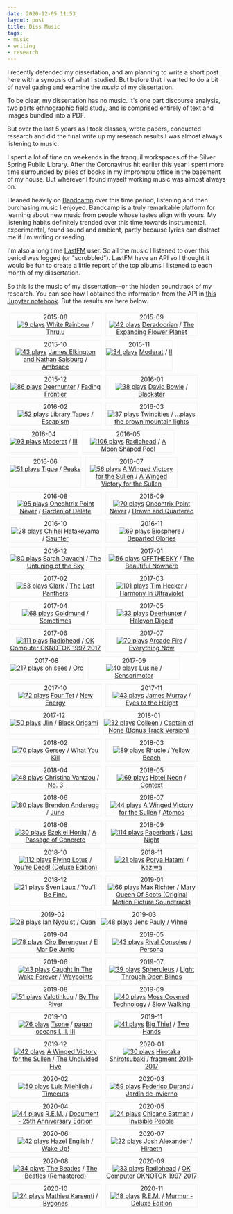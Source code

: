 ```yaml
---
date: 2020-12-05 11:53
layout: post
title: Diss Music
tags:
- music
- writing
- research
---
```


I recently defended my dissertation, and am planning to write a short post here with a synopsis of what I studied. But before that I wanted to do a bit of navel gazing and examine the *music* of my dissertation.

To be clear, my dissertation has no music. It's one part discourse analysis, two parts ethnographic field study, and is comprised entirely of text and images bundled into a PDF.

But over the last 5 years as I took classes, wrote papers, conducted research and did the final write up my research results I was almost always listening to music.

I spent a lot of time on weekends in the tranquil workspaces of the Silver Spring Public Library. After the Coronavirus hit earlier this year I spent more time surrounded by piles of books in my impromptu office in the basement of my house. But wherever I found myself working music was almost always on. 

I leaned heavily on [Bandcamp](https://bandcamp.com/edsu) over this time period, listening and then purchasing music I enjoyed. Bandcamp is a truly remarkable platform for learning about new music from people whose tastes align with yours. My listening habits definitely trended over this time towards instrumental, experimental, found sound and ambient, partly because lyrics can distract me if I'm writing or reading.

I'm also a long time [LastFM](https://www.last.fm/user/inkdroid) user. So all the music I listened to over this period was logged (or "scrobbled"). LastFM have an API so I thought it would be fun to create a little report of the top albums I listened to each month of my dissertation.

So this is the music of my dissertation--or the hidden soundtrack of my research. You can see how I obtained the information from the API in [this Jupyter notebook](https://github.com/edsu/notebooks/blob/master/LastFM%20Dissertation%20Highlights.ipynb). But the results are here below. 

<style>

  .albums {
    display: flex;
    flex-wrap: wrap;
  }

  .album {
    margin: 5px;
    max-width :210px;
    text-align: center;
    border: thin solid #eee;
  }

  .album img {
    max-width: 200px;
  }

</style>

<div class="albums">

<div class="album">
  2015-08 <br>
  <a href="https://www.last.fm/music/White%20Rainbow/Thru.u"><img title="9 plays" src="https://lastfm.freetls.fastly.net/i/u/300x300/f6bb2145b3bc42e1c2b74901588128d0.jpg"></a>
  <a href="https://www.last.fm/music/White%20Rainbow">White Rainbow</a> / 
  <a href="https://www.last.fm/music/White%20Rainbow/Thru.u">Thru.u</a>
</div>
    

<div class="album">
  2015-09 <br>
  <a href="https://www.last.fm/music/Deradoorian/The%20Expanding%20Flower%20Planet"><img title="42 plays" src="https://lastfm.freetls.fastly.net/i/u/300x300/a70a7c51328c38ad9d3fba9d3838fdd6.png"></a>
  <a href="https://www.last.fm/music/Deradoorian">Deradoorian</a> / 
  <a href="https://www.last.fm/music/Deradoorian/The%20Expanding%20Flower%20Planet">The Expanding Flower Planet</a>
</div>
    

<div class="album">
  2015-10 <br>
  <a href="https://www.last.fm/music/James%20Elkington%20and%20Nathan%20Salsburg/Ambsace"><img title="43 plays" src="https://lastfm.freetls.fastly.net/i/u/300x300/2a96cbd8b46e442fc41c2b86b821562f.png"></a>
  <a href="https://www.last.fm/music/James%20Elkington%20and%20Nathan%20Salsburg">James Elkington and Nathan Salsburg</a> / 
  <a href="https://www.last.fm/music/James%20Elkington%20and%20Nathan%20Salsburg/Ambsace">Ambsace</a>
</div>
    

<div class="album">
  2015-11 <br>
  <a href="https://www.last.fm/music/Moderat/II"><img title="34 plays" src="https://lastfm.freetls.fastly.net/i/u/300x300/73d59ac1474c4eef8de77a6c28b09298.jpg"></a>
  <a href="https://www.last.fm/music/Moderat">Moderat</a> / 
  <a href="https://www.last.fm/music/Moderat/II">II</a>
</div>
    

<div class="album">
  2015-12 <br>
  <a href="https://www.last.fm/music/Deerhunter/Fading%20Frontier"><img title="86 plays" src="https://lastfm.freetls.fastly.net/i/u/300x300/c937ae1086151af378a7a46d0d216f06.jpg"></a>
  <a href="https://www.last.fm/music/Deerhunter">Deerhunter</a> / 
  <a href="https://www.last.fm/music/Deerhunter/Fading%20Frontier">Fading Frontier</a>
</div>
    

<div class="album">
  2016-01 <br>
  <a href="https://www.last.fm/music/David%20Bowie/Blackstar"><img title="38 plays" src="https://lastfm.freetls.fastly.net/i/u/300x300/a63919a5f152e8242b735b022ded451d.png"></a>
  <a href="https://www.last.fm/music/David%20Bowie">David Bowie</a> / 
  <a href="https://www.last.fm/music/David%20Bowie/Blackstar">Blackstar</a>
</div>
    

<div class="album">
  2016-02 <br>
  <a href="https://www.last.fm/music/Library%20Tapes/Escapism"><img title="52 plays" src="https://lastfm.freetls.fastly.net/i/u/300x300/1f0d52b60857ef7234045b38afe789cd.jpg"></a>
  <a href="https://www.last.fm/music/Library%20Tapes">Library Tapes</a> / 
  <a href="https://www.last.fm/music/Library%20Tapes/Escapism">Escapism</a>
</div>
    

<div class="album">
  2016-03 <br>
  <a href="https://www.last.fm/music/Twincities/...plays%20the%20brown%20mountain%20lights"><img title="37 plays" src="https://lastfm.freetls.fastly.net/i/u/300x300/d455e38f8d0693d19fc46b4089f99b38.jpg"></a>
  <a href="https://www.last.fm/music/Twincities">Twincities</a> / 
  <a href="https://www.last.fm/music/Twincities/...plays%20the%20brown%20mountain%20lights">...plays the brown mountain lights</a>
</div>
    

<div class="album">
  2016-04 <br>
  <a href="https://www.last.fm/music/Moderat/III"><img title="93 plays" src="https://lastfm.freetls.fastly.net/i/u/300x300/a64f4b34a81c302586f0548461631a30.jpg"></a>
  <a href="https://www.last.fm/music/Moderat">Moderat</a> / 
  <a href="https://www.last.fm/music/Moderat/III">III</a>
</div>
    

<div class="album">
  2016-05 <br>
  <a href="https://www.last.fm/music/Radiohead/A%20Moon%20Shaped%20Pool"><img title="106 plays" src="https://lastfm.freetls.fastly.net/i/u/300x300/267decde8626b1263f0e3fcb3f43bc4a.png"></a>
  <a href="https://www.last.fm/music/Radiohead">Radiohead</a> / 
  <a href="https://www.last.fm/music/Radiohead/A%20Moon%20Shaped%20Pool">A Moon Shaped Pool</a>
</div>
    

<div class="album">
  2016-06 <br>
  <a href="https://www.last.fm/music/Tigue/Peaks"><img title="51 plays" src="https://lastfm.freetls.fastly.net/i/u/300x300/89e885d248982238d2ae062e99f36029.jpg"></a>
  <a href="https://www.last.fm/music/Tigue">Tigue</a> / 
  <a href="https://www.last.fm/music/Tigue/Peaks">Peaks</a>
</div>
    

<div class="album">
  2016-07 <br>
  <a href="https://www.last.fm/music/A%20Winged%20Victory%20for%20the%20Sullen/A%20Winged%20Victory%20for%20the%20Sullen"><img title="56 plays" src="https://lastfm.freetls.fastly.net/i/u/300x300/bcbbdcc69b734524a46beaba65fec213.png"></a>
  <a href="https://www.last.fm/music/A%20Winged%20Victory%20for%20the%20Sullen">A Winged Victory for the Sullen</a> / 
  <a href="https://www.last.fm/music/A%20Winged%20Victory%20for%20the%20Sullen/A%20Winged%20Victory%20for%20the%20Sullen">A Winged Victory for the Sullen</a>
</div>
    

<div class="album">
  2016-08 <br>
  <a href="https://www.last.fm/music/Oneohtrix%20Point%20Never/Garden%20of%20Delete"><img title="95 plays" src="https://lastfm.freetls.fastly.net/i/u/300x300/de7d7c51db35c41f1bfa479de73b08a8.jpg"></a>
  <a href="https://www.last.fm/music/Oneohtrix%20Point%20Never">Oneohtrix Point Never</a> / 
  <a href="https://www.last.fm/music/Oneohtrix%20Point%20Never/Garden%20of%20Delete">Garden of Delete</a>
</div>
    

<div class="album">
  2016-09 <br>
  <a href="https://www.last.fm/music/Oneohtrix%20Point%20Never/Drawn%20and%20Quartered"><img title="70 plays" src="https://lastfm.freetls.fastly.net/i/u/300x300/77f40cb669a74e7889eee64b7eda94d6.png"></a>
  <a href="https://www.last.fm/music/Oneohtrix%20Point%20Never">Oneohtrix Point Never</a> / 
  <a href="https://www.last.fm/music/Oneohtrix%20Point%20Never/Drawn%20and%20Quartered">Drawn and Quartered</a>
</div>
    

<div class="album">
  2016-10 <br>
  <a href="https://www.last.fm/music/Chihei%20Hatakeyama/Saunter"><img title="28 plays" src="https://lastfm.freetls.fastly.net/i/u/300x300/d084f3c46bd44ab3852feb101976012c.jpg"></a>
  <a href="https://www.last.fm/music/Chihei%20Hatakeyama">Chihei Hatakeyama</a> / 
  <a href="https://www.last.fm/music/Chihei%20Hatakeyama/Saunter">Saunter</a>
</div>
    

<div class="album">
  2016-11 <br>
  <a href="https://www.last.fm/music/Biosphere/Departed%20Glories"><img title="69 plays" src="https://lastfm.freetls.fastly.net/i/u/300x300/0e3aabf17fb19af137b42330b8b827c6.jpg"></a>
  <a href="https://www.last.fm/music/Biosphere">Biosphere</a> / 
  <a href="https://www.last.fm/music/Biosphere/Departed%20Glories">Departed Glories</a>
</div>
    

<div class="album">
  2016-12 <br>
  <a href="https://www.last.fm/music/Sarah%20Davachi/The%20Untuning%20of%20the%20Sky"><img title="80 plays" src="https://lastfm.freetls.fastly.net/i/u/300x300/53ef93cbdcf35475f0fb352d0bb1b9a9.png"></a>
  <a href="https://www.last.fm/music/Sarah%20Davachi">Sarah Davachi</a> / 
  <a href="https://www.last.fm/music/Sarah%20Davachi/The%20Untuning%20of%20the%20Sky">The Untuning of the Sky</a>
</div>
    

<div class="album">
  2017-01 <br>
  <a href="https://www.last.fm/music/OFFTHESKY/The%20Beautiful%20Nowhere"><img title="56 plays" src="https://lastfm.freetls.fastly.net/i/u/300x300/07d99215e23e47b2b1bbdb5f42a10afc.jpg"></a>
  <a href="https://www.last.fm/music/OFFTHESKY">OFFTHESKY</a> / 
  <a href="https://www.last.fm/music/OFFTHESKY/The%20Beautiful%20Nowhere">The Beautiful Nowhere</a>
</div>
    

<div class="album">
  2017-02 <br>
  <a href="https://www.last.fm/music/Clark/The%20Last%20Panthers"><img title="53 plays" src="https://lastfm.freetls.fastly.net/i/u/300x300/b790272050c419992bcb7d69567e88de.jpg"></a>
  <a href="https://www.last.fm/music/Clark">Clark</a> / 
  <a href="https://www.last.fm/music/Clark/The%20Last%20Panthers">The Last Panthers</a>
</div>
    

<div class="album">
  2017-03 <br>
  <a href="https://www.last.fm/music/Tim%20Hecker/Harmony%20In%20Ultraviolet"><img title="101 plays" src="https://lastfm.freetls.fastly.net/i/u/300x300/6c385c74cbff4e28ae6d8d0a406d845b.png"></a>
  <a href="https://www.last.fm/music/Tim%20Hecker">Tim Hecker</a> / 
  <a href="https://www.last.fm/music/Tim%20Hecker/Harmony%20In%20Ultraviolet">Harmony In Ultraviolet</a>
</div>
    

<div class="album">
  2017-04 <br>
  <a href="https://www.last.fm/music/Goldmund/Sometimes"><img title="68 plays" src="https://lastfm.freetls.fastly.net/i/u/300x300/ac8a5e157cd3b593fbda7ec19377521d.jpg"></a>
  <a href="https://www.last.fm/music/Goldmund">Goldmund</a> / 
  <a href="https://www.last.fm/music/Goldmund/Sometimes">Sometimes</a>
</div>
    

<div class="album">
  2017-05 <br>
  <a href="https://www.last.fm/music/Deerhunter/Halcyon%20Digest"><img title="33 plays" src="https://lastfm.freetls.fastly.net/i/u/300x300/70a35c54fb2d4b75b0febce9614ccf6d.png"></a>
  <a href="https://www.last.fm/music/Deerhunter">Deerhunter</a> / 
  <a href="https://www.last.fm/music/Deerhunter/Halcyon%20Digest">Halcyon Digest</a>
</div>
    

<div class="album">
  2017-06 <br>
  <a href="https://www.last.fm/music/Radiohead/OK%20Computer%20OKNOTOK%201997%202017"><img title="111 plays" src="https://lastfm.freetls.fastly.net/i/u/300x300/51214507c81379cd2ae8a0d77f1e0f29.jpg"></a>
  <a href="https://www.last.fm/music/Radiohead">Radiohead</a> / 
  <a href="https://www.last.fm/music/Radiohead/OK%20Computer%20OKNOTOK%201997%202017">OK Computer OKNOTOK 1997 2017</a>
</div>
    

<div class="album">
  2017-07 <br>
  <a href="https://www.last.fm/music/Arcade%20Fire/Everything%20Now"><img title="70 plays" src="https://lastfm.freetls.fastly.net/i/u/300x300/d344ad55c902ed4a74794b0f342aef05.png"></a>
  <a href="https://www.last.fm/music/Arcade%20Fire">Arcade Fire</a> / 
  <a href="https://www.last.fm/music/Arcade%20Fire/Everything%20Now">Everything Now</a>
</div>
    

<div class="album">
  2017-08 <br>
  <a href="https://www.last.fm/music/oh%20sees/Orc"><img title="217 plays" src="https://lastfm.freetls.fastly.net/i/u/300x300/f30d09d4cb617cc666b7d425a2784c6b.jpg"></a>
  <a href="https://www.last.fm/music/oh%20sees">oh sees</a> / 
  <a href="https://www.last.fm/music/oh%20sees/Orc">Orc</a>
</div>
    

<div class="album">
  2017-09 <br>
  <a href="https://www.last.fm/music/Lusine/Sensorimotor"><img title="40 plays" src="https://lastfm.freetls.fastly.net/i/u/300x300/26a16d5ac40824920b7476f4f72b5928.jpg"></a>
  <a href="https://www.last.fm/music/Lusine">Lusine</a> / 
  <a href="https://www.last.fm/music/Lusine/Sensorimotor">Sensorimotor</a>
</div>
    

<div class="album">
  2017-10 <br>
  <a href="https://www.last.fm/music/Four%20Tet/New%20Energy"><img title="72 plays" src="https://lastfm.freetls.fastly.net/i/u/300x300/fafa8a0e7e903e35fe4062435e9dd8a3.jpg"></a>
  <a href="https://www.last.fm/music/Four%20Tet">Four Tet</a> / 
  <a href="https://www.last.fm/music/Four%20Tet/New%20Energy">New Energy</a>
</div>
    

<div class="album">
  2017-11 <br>
  <a href="https://www.last.fm/music/James%20Murray/Eyes%20to%20the%20Height"><img title="43 plays" src="https://lastfm.freetls.fastly.net/i/u/300x300/62d51bcefb5c57a9966fdd0f1d03146a.jpg"></a>
  <a href="https://www.last.fm/music/James%20Murray">James Murray</a> / 
  <a href="https://www.last.fm/music/James%20Murray/Eyes%20to%20the%20Height">Eyes to the Height</a>
</div>
    

<div class="album">
  2017-12 <br>
  <a href="https://www.last.fm/music/Jlin/Black%20Origami"><img title="50 plays" src="https://lastfm.freetls.fastly.net/i/u/300x300/f253907711a2300c91361e2361b777e4.jpg"></a>
  <a href="https://www.last.fm/music/Jlin">Jlin</a> / 
  <a href="https://www.last.fm/music/Jlin/Black%20Origami">Black Origami</a>
</div>
    

<div class="album">
  2018-01 <br>
  <a href="https://www.last.fm/music/Colleen/Captain%20of%20None%20%28Bonus%20Track%20Version%29"><img title="32 plays" src="https://lastfm.freetls.fastly.net/i/u/300x300/e5593d0370da2f51a264d6927a610b23.jpg"></a>
  <a href="https://www.last.fm/music/Colleen">Colleen</a> / 
  <a href="https://www.last.fm/music/Colleen/Captain%20of%20None%20%28Bonus%20Track%20Version%29">Captain of None (Bonus Track Version)</a>
</div>
    

<div class="album">
  2018-02 <br>
  <a href="https://www.last.fm/music/Gersey/What%20You%20Kill"><img title="70 plays" src="https://lastfm.freetls.fastly.net/i/u/300x300/59c3740edd1192009c6a6fcf2aad3935.jpg"></a>
  <a href="https://www.last.fm/music/Gersey">Gersey</a> / 
  <a href="https://www.last.fm/music/Gersey/What%20You%20Kill">What You Kill</a>
</div>
    

<div class="album">
  2018-03 <br>
  <a href="https://www.last.fm/music/Rhucle/Yellow%20Beach"><img title="89 plays" src="https://lastfm.freetls.fastly.net/i/u/300x300/809a4bbd0e8a0837c13127dcd210ca03.jpg"></a>
  <a href="https://www.last.fm/music/Rhucle">Rhucle</a> / 
  <a href="https://www.last.fm/music/Rhucle/Yellow%20Beach">Yellow Beach</a>
</div>
    

<div class="album">
  2018-04 <br>
  <a href="https://www.last.fm/music/Christina%20Vantzou/No.%203"><img title="48 plays" src="https://lastfm.freetls.fastly.net/i/u/300x300/0ef11c5f3b75faf9e0b1bee737d7a006.jpg"></a>
  <a href="https://www.last.fm/music/Christina%20Vantzou">Christina Vantzou</a> / 
  <a href="https://www.last.fm/music/Christina%20Vantzou/No.%203">No. 3</a>
</div>
    

<div class="album">
  2018-05 <br>
  <a href="https://www.last.fm/music/Hotel%20Neon/Context"><img title="69 plays" src="https://lastfm.freetls.fastly.net/i/u/300x300/627482a4a8a0c9c9677e5311cba488c0.jpg"></a>
  <a href="https://www.last.fm/music/Hotel%20Neon">Hotel Neon</a> / 
  <a href="https://www.last.fm/music/Hotel%20Neon/Context">Context</a>
</div>
    

<div class="album">
  2018-06 <br>
  <a href="https://www.last.fm/music/Brendon%20Anderegg/June"><img title="80 plays" src="https://lastfm.freetls.fastly.net/i/u/300x300/37d2f34b71fbbca2288c73366d40564d.jpg"></a>
  <a href="https://www.last.fm/music/Brendon%20Anderegg">Brendon Anderegg</a> / 
  <a href="https://www.last.fm/music/Brendon%20Anderegg/June">June</a>
</div>
    

<div class="album">
  2018-07 <br>
  <a href="https://www.last.fm/music/A%20Winged%20Victory%20for%20the%20Sullen/Atomos"><img title="44 plays" src="https://lastfm.freetls.fastly.net/i/u/300x300/773187dce97148fbc8f217a196cdad54.png"></a>
  <a href="https://www.last.fm/music/A%20Winged%20Victory%20for%20the%20Sullen">A Winged Victory for the Sullen</a> / 
  <a href="https://www.last.fm/music/A%20Winged%20Victory%20for%20the%20Sullen/Atomos">Atomos</a>
</div>
    

<div class="album">
  2018-08 <br>
  <a href="https://www.last.fm/music/Ezekiel%20Honig/A%20Passage%20of%20Concrete"><img title="30 plays" src="https://lastfm.freetls.fastly.net/i/u/300x300/618796c13898f49cdc22704a348d1cb4.png"></a>
  <a href="https://www.last.fm/music/Ezekiel%20Honig">Ezekiel Honig</a> / 
  <a href="https://www.last.fm/music/Ezekiel%20Honig/A%20Passage%20of%20Concrete">A Passage of Concrete</a>
</div>
    

<div class="album">
  2018-09 <br>
  <a href="https://www.last.fm/music/Paperbark/Last%20Night"><img title="114 plays" src="https://lastfm.freetls.fastly.net/i/u/300x300/8dcea182433359257b2e912ba08a4db8.jpg"></a>
  <a href="https://www.last.fm/music/Paperbark">Paperbark</a> / 
  <a href="https://www.last.fm/music/Paperbark/Last%20Night">Last Night</a>
</div>
    

<div class="album">
  2018-10 <br>
  <a href="https://www.last.fm/music/Flying%20Lotus/You%27re%20Dead%21%20%28Deluxe%20Edition%29"><img title="112 plays" src="https://lastfm.freetls.fastly.net/i/u/300x300/c84d435b3eebd2c10705b7933de15e98.jpg"></a>
  <a href="https://www.last.fm/music/Flying%20Lotus">Flying Lotus</a> / 
  <a href="https://www.last.fm/music/Flying%20Lotus/You%27re%20Dead%21%20%28Deluxe%20Edition%29">You're Dead! (Deluxe Edition)</a>
</div>
    

<div class="album">
  2018-11 <br>
  <a href="https://www.last.fm/music/Porya%20Hatami/Kaziwa"><img title="21 plays" src="https://lastfm.freetls.fastly.net/i/u/300x300/5931a1545512c88a5399b60be80d82e5.jpg"></a>
  <a href="https://www.last.fm/music/Porya%20Hatami">Porya Hatami</a> / 
  <a href="https://www.last.fm/music/Porya%20Hatami/Kaziwa">Kaziwa</a>
</div>
    

<div class="album">
  2018-12 <br>
  <a href="https://www.last.fm/music/Sven%20Laux/You%27ll%20Be%20Fine."><img title="21 plays" src="https://lastfm.freetls.fastly.net/i/u/300x300/5fbc24b8ae45e48aa017251f940ba2d5.jpg"></a>
  <a href="https://www.last.fm/music/Sven%20Laux">Sven Laux</a> / 
  <a href="https://www.last.fm/music/Sven%20Laux/You%27ll%20Be%20Fine.">You'll Be Fine.</a>
</div>
    

<div class="album">
  2019-01 <br>
  <a href="https://www.last.fm/music/Max%20Richter/Mary%20Queen%20Of%20Scots%20%28Original%20Motion%20Picture%20Soundtrack%29"><img title="66 plays" src="https://lastfm.freetls.fastly.net/i/u/300x300/f1a203058a09786cb000a7513d8c345a.jpg"></a>
  <a href="https://www.last.fm/music/Max%20Richter">Max Richter</a> / 
  <a href="https://www.last.fm/music/Max%20Richter/Mary%20Queen%20Of%20Scots%20%28Original%20Motion%20Picture%20Soundtrack%29">Mary Queen Of Scots (Original Motion Picture Soundtrack)</a>
</div>
    

<div class="album">
  2019-02 <br>
  <a href="https://www.last.fm/music/Ian%20Nyquist/Cuan"><img title="28 plays" src="https://lastfm.freetls.fastly.net/i/u/300x300/0874c00292236d91cda0c4643203f5bc.jpg"></a>
  <a href="https://www.last.fm/music/Ian%20Nyquist">Ian Nyquist</a> / 
  <a href="https://www.last.fm/music/Ian%20Nyquist/Cuan">Cuan</a>
</div>
    

<div class="album">
  2019-03 <br>
  <a href="https://www.last.fm/music/Jens%20Pauly/Vihne"><img title="48 plays" src="https://lastfm.freetls.fastly.net/i/u/300x300/e177413d9cc92d5087a130fd3c3ea8e1.jpg"></a>
  <a href="https://www.last.fm/music/Jens%20Pauly">Jens Pauly</a> / 
  <a href="https://www.last.fm/music/Jens%20Pauly/Vihne">Vihne</a>
</div>
    

<div class="album">
  2019-04 <br>
  <a href="https://www.last.fm/music/Ciro%20Berenguer/El%20Mar%20De%20Junio"><img title="78 plays" src="https://lastfm.freetls.fastly.net/i/u/300x300/f2a8fb6ec5cff7353f0e6da1022b4bcb.jpg"></a>
  <a href="https://www.last.fm/music/Ciro%20Berenguer">Ciro Berenguer</a> / 
  <a href="https://www.last.fm/music/Ciro%20Berenguer/El%20Mar%20De%20Junio">El Mar De Junio</a>
</div>
    

<div class="album">
  2019-05 <br>
  <a href="https://www.last.fm/music/Rival%20Consoles/Persona"><img title="43 plays" src="https://lastfm.freetls.fastly.net/i/u/300x300/658d3f2aee9fbf5f02e6cf6a6a4266c3.jpg"></a>
  <a href="https://www.last.fm/music/Rival%20Consoles">Rival Consoles</a> / 
  <a href="https://www.last.fm/music/Rival%20Consoles/Persona">Persona</a>
</div>
    

<div class="album">
  2019-06 <br>
  <a href="https://www.last.fm/music/Caught%20In%20The%20Wake%20Forever/Waypoints"><img title="43 plays" src="https://lastfm.freetls.fastly.net/i/u/300x300/ddf892d8f6946e0cc71238171ed661f2.jpg"></a>
  <a href="https://www.last.fm/music/Caught%20In%20The%20Wake%20Forever">Caught In The Wake Forever</a> / 
  <a href="https://www.last.fm/music/Caught%20In%20The%20Wake%20Forever/Waypoints">Waypoints</a>
</div>
    

<div class="album">
  2019-07 <br>
  <a href="https://www.last.fm/music/Spheruleus/Light%20Through%20Open%20Blinds"><img title="39 plays" src="https://lastfm.freetls.fastly.net/i/u/300x300/89e013a4343e63854b6bce4680d86faa.png"></a>
  <a href="https://www.last.fm/music/Spheruleus">Spheruleus</a> / 
  <a href="https://www.last.fm/music/Spheruleus/Light%20Through%20Open%20Blinds">Light Through Open Blinds</a>
</div>
    

<div class="album">
  2019-08 <br>
  <a href="https://www.last.fm/music/Valotihkuu/By%20The%20River"><img title="51 plays" src="https://lastfm.freetls.fastly.net/i/u/300x300/2c09530185180bea3feb6f4bb356fccc.jpg"></a>
  <a href="https://www.last.fm/music/Valotihkuu">Valotihkuu</a> / 
  <a href="https://www.last.fm/music/Valotihkuu/By%20The%20River">By The River</a>
</div>
    

<div class="album">
  2019-09 <br>
  <a href="https://www.last.fm/music/Moss%20Covered%20Technology/Slow%20Walking"><img title="40 plays" src="https://lastfm.freetls.fastly.net/i/u/300x300/d98a9caf57b649bc9840e2b48c7dd0a4.jpg"></a>
  <a href="https://www.last.fm/music/Moss%20Covered%20Technology">Moss Covered Technology</a> / 
  <a href="https://www.last.fm/music/Moss%20Covered%20Technology/Slow%20Walking">Slow Walking</a>
</div>
    

<div class="album">
  2019-10 <br>
  <a href="https://www.last.fm/music/Tsone/pagan%20oceans%20I%2C%20II%2C%20III"><img title="76 plays" src="https://lastfm.freetls.fastly.net/i/u/300x300/4912ab7b8fcffd2c6ebaddf8cfa122d3.jpg"></a>
  <a href="https://www.last.fm/music/Tsone">Tsone</a> / 
  <a href="https://www.last.fm/music/Tsone/pagan%20oceans%20I%2C%20II%2C%20III">pagan oceans I, II, III</a>
</div>
    

<div class="album">
  2019-11 <br>
  <a href="https://www.last.fm/music/Big%20Thief/Two%20Hands"><img title="41 plays" src="https://lastfm.freetls.fastly.net/i/u/300x300/240670768b137f2755a02198da160d10.jpg"></a>
  <a href="https://www.last.fm/music/Big%20Thief">Big Thief</a> / 
  <a href="https://www.last.fm/music/Big%20Thief/Two%20Hands">Two Hands</a>
</div>
    

<div class="album">
  2019-12 <br>
  <a href="https://www.last.fm/music/A%20Winged%20Victory%20for%20the%20Sullen/The%20Undivided%20Five"><img title="42 plays" src="https://lastfm.freetls.fastly.net/i/u/300x300/71d55359741391541e383c27f5d82eb5.jpg"></a>
  <a href="https://www.last.fm/music/A%20Winged%20Victory%20for%20the%20Sullen">A Winged Victory for the Sullen</a> / 
  <a href="https://www.last.fm/music/A%20Winged%20Victory%20for%20the%20Sullen/The%20Undivided%20Five">The Undivided Five</a>
</div>
    

<div class="album">
  2020-01 <br>
  <a href="https://www.last.fm/music/Hirotaka%20Shirotsubaki/fragment%202011-2017"><img title="30 plays" src="https://lastfm.freetls.fastly.net/i/u/300x300/1c33bef506105b605be2e0e587e231e3.jpg"></a>
  <a href="https://www.last.fm/music/Hirotaka%20Shirotsubaki">Hirotaka Shirotsubaki</a> / 
  <a href="https://www.last.fm/music/Hirotaka%20Shirotsubaki/fragment%202011-2017">fragment 2011-2017</a>
</div>
    

<div class="album">
  2020-02 <br>
  <a href="https://www.last.fm/music/Luis%20Miehlich/Timecuts"><img title="50 plays" src="https://lastfm.freetls.fastly.net/i/u/300x300/2a96cbd8b46e442fc41c2b86b821562f.png"></a>
  <a href="https://www.last.fm/music/Luis%20Miehlich">Luis Miehlich</a> / 
  <a href="https://www.last.fm/music/Luis%20Miehlich/Timecuts">Timecuts</a>
</div>
    

<div class="album">
  2020-03 <br>
  <a href="https://www.last.fm/music/Federico%20Durand/Jard%C3%ADn%20de%20invierno"><img title="59 plays" src="https://lastfm.freetls.fastly.net/i/u/300x300/8fc6a8114d30b042937106cb5817b81e.jpg"></a>
  <a href="https://www.last.fm/music/Federico%20Durand">Federico Durand</a> / 
  <a href="https://www.last.fm/music/Federico%20Durand/Jard%C3%ADn%20de%20invierno">Jardín de invierno</a>
</div>
    

<div class="album">
  2020-04 <br>
  <a href="https://www.last.fm/music/R.E.M./Document%20-%2025th%20Anniversary%20Edition"><img title="44 plays" src="https://lastfm.freetls.fastly.net/i/u/300x300/10fa25eab95745a280cbf3386cf925b8.jpg"></a>
  <a href="https://www.last.fm/music/R.E.M.">R.E.M.</a> / 
  <a href="https://www.last.fm/music/R.E.M./Document%20-%2025th%20Anniversary%20Edition">Document - 25th Anniversary Edition</a>
</div>
    

<div class="album">
  2020-05 <br>
  <a href="https://www.last.fm/music/Chicano%20Batman/Invisible%20People"><img title="24 plays" src="https://lastfm.freetls.fastly.net/i/u/300x300/301bafca8b3588788c4329c51d10f435.jpg"></a>
  <a href="https://www.last.fm/music/Chicano%20Batman">Chicano Batman</a> / 
  <a href="https://www.last.fm/music/Chicano%20Batman/Invisible%20People">Invisible People</a>
</div>
    

<div class="album">
  2020-06 <br>
  <a href="https://www.last.fm/music/Hazel%20English/Wake%20Up%21"><img title="42 plays" src="https://lastfm.freetls.fastly.net/i/u/300x300/d117a7f1c68d4d717dc13eb8a6412d47.png"></a>
  <a href="https://www.last.fm/music/Hazel%20English">Hazel English</a> / 
  <a href="https://www.last.fm/music/Hazel%20English/Wake%20Up%21">Wake Up!</a>
</div>
    

<div class="album">
  2020-07 <br>
  <a href="https://www.last.fm/music/Josh%20Alexander/Hiraeth"><img title="22 plays" src="https://lastfm.freetls.fastly.net/i/u/300x300/da85becf4bd0e77837ba8295299da0d6.jpg"></a>
  <a href="https://www.last.fm/music/Josh%20Alexander">Josh Alexander</a> / 
  <a href="https://www.last.fm/music/Josh%20Alexander/Hiraeth">Hiraeth</a>
</div>
    

<div class="album">
  2020-08 <br>
  <a href="https://www.last.fm/music/The%20Beatles/The%20Beatles%20%28Remastered%29"><img title="34 plays" src="https://lastfm.freetls.fastly.net/i/u/300x300/0a5ceb4725bc299ddb2e0fda4e9f0410.jpg"></a>
  <a href="https://www.last.fm/music/The%20Beatles">The Beatles</a> / 
  <a href="https://www.last.fm/music/The%20Beatles/The%20Beatles%20%28Remastered%29">The Beatles (Remastered)</a>
</div>
    

<div class="album">
  2020-09 <br>
  <a href="https://www.last.fm/music/Radiohead/OK%20Computer%20OKNOTOK%201997%202017"><img title="33 plays" src="https://lastfm.freetls.fastly.net/i/u/300x300/51214507c81379cd2ae8a0d77f1e0f29.jpg"></a>
  <a href="https://www.last.fm/music/Radiohead">Radiohead</a> / 
  <a href="https://www.last.fm/music/Radiohead/OK%20Computer%20OKNOTOK%201997%202017">OK Computer OKNOTOK 1997 2017</a>
</div>
    

<div class="album">
  2020-10 <br>
  <a href="https://www.last.fm/music/Mathieu%20Karsenti/Bygones"><img title="24 plays" src="https://lastfm.freetls.fastly.net/i/u/300x300/9fe5c14f0d8929a9cc595292feea9c15.jpg"></a>
  <a href="https://www.last.fm/music/Mathieu%20Karsenti">Mathieu Karsenti</a> / 
  <a href="https://www.last.fm/music/Mathieu%20Karsenti/Bygones">Bygones</a>
</div>
    

<div class="album">
  2020-11 <br>
  <a href="https://www.last.fm/music/R.E.M./Murmur%20-%20Deluxe%20Edition"><img title="18 plays" src="https://lastfm.freetls.fastly.net/i/u/300x300/f73533d892aa4eb6b7d9b541cf692e58.jpg"></a>
  <a href="https://www.last.fm/music/R.E.M.">R.E.M.</a> / 
  <a href="https://www.last.fm/music/R.E.M./Murmur%20-%20Deluxe%20Edition">Murmur - Deluxe Edition</a>
</div>


</div>
